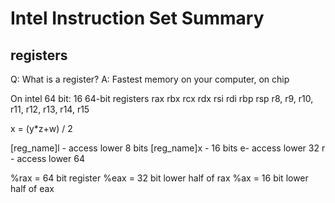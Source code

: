 # Intel Instruction Set Summary

## registers

Q: What is a register?
A: Fastest memory on your computer, on chip

On intel 64 bit: 16 64-bit registers
rax rbx rcx rdx  rsi rdi rbp rsp
r8, r9, r10, r11, r12, r13, r14, r15

x = (y*z+w) / 2

[reg_name]l - access lower 8 bits
[reg_name]x - 16 bits
e- access lower 32
r - access lower 64

%rax = 64 bit register 
%eax  = 32 bit lower half of rax
%ax  = 16 bit lower half of eax



